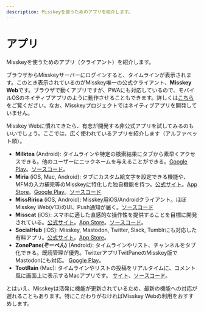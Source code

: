 ```yaml
---
description: Misskeyを使うためのアプリを紹介します。
---
```


# アプリ

Misskeyを使うためのアプリ（クライアント）を紹介します。

ブラウザからMisskeyサーバーにログインすると、タイムラインが表示されます。このとき表示されているのがMisskey唯一の公式クライアント、**Misskey Web**です。ブラウザで動くアプリですが、PWAにも対応しているので、モバイルOSのネイティブアプリのように動作させることもできます。詳しくは[こちら](/docs/for-users/stepped-guides/how-to-use-pwa/)をご覧ください。なお、Misskeyプロジェクトではネイティブアプリを開発していません。

Misskey Webに慣れてきたら、有志が開発する非公式アプリを試してみるのもいいでしょう。ここでは、広く使われているアプリを紹介します（アルファベット順）。

- **Milktea** (Android): タイムラインや特定の検索結果にタブから素早くアクセスできる。他のユーザーにニックネームを与えることができる。[Google Play](https://play.google.com/store/apps/details?id=jp.panta.misskeyandroidclient)。[ソースコード](https://github.com/pantasystem/Milktea)。
- **Miria** (iOS, Mac, Android): タブにカスタム絵文字を設定できる機能や、MFMの入力補完等のMisskeyに特化した独自機能を持つ。[公式サイト](https://shiosyakeyakini.info/miria_web/index.html)。[App Store](https://apps.apple.com/jp/app/miria/id6449201469)。[Google Play](https://play.google.com/store/apps/details?id=info.shiosyakeyakini.miria)。[ソースコード](https://github.com/shiosyakeyakini-info/miria)
- **MissRirica** (iOS, Android): Misskey用iOS/Androidクライアント。ほぼMisskey Web(v13)のUI、Push通知が届く。[ソースコード](https://github.com/fruitriin/missRirica-client)
- **Misscat** (iOS): スマホに適した直感的な操作性を提供することを目標に開発されている。[公式サイト](https://yuiga.dev/misscat/)。[App Store](https://apps.apple.com/app/id1505059993)。[ソースコード](https://github.com/YuigaWada/MissCat)。
- **SocialHub** (iOS): Misskey, Mastodon, Twitter, Slack, Tumblrにも対応した有料アプリ。[公式サイト](https://uakihir0.github.io/socialhub/)。[App Store](https://apps.apple.com/us/app/socialhub-socialmedia-client/id1474451582)。
- **ZonePane(ぞーぺん)** (Android): タイムラインやリスト、チャンネルをタブ化できる。既読管理が優秀。TwitterアプリTwitPaneのMisskey版でMastodonにも対応。 [Google Play](https://play.google.com/store/apps/details?id=com.zonepane)。
- **TootRain** (Mac): タイムラインやリストの投稿をリアルタイムに、コメント風に画面上に表示するMacアプリです。 [サイト](https://b123400.net/tootrain/ja)、[ソースコード](https://github.com/b123400/TootRain)。

とはいえ、Misskeyは活発に機能が更新されているため、最新の機能への対応が遅れることもあります。特にこだわりがなければMisskey Webの利用をおすすめします。
